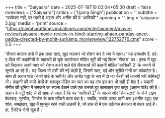 +++
title = "Saiyaara"
date = 2025-07-18T19:02:04+05:30
draft = false
mreviews = ["Saiyaara"]
critics = ['Upma Singh']
publication = ''
subtitle = "परफेक्ट नहीं, पर प्यारी है अहान और अनीत की ये 'आशिकी'"
opening = ""
img = 'saiyaara-2.jpg'
media = 'print'
source = "https://navbharattimes.indiatimes.com/entertainment/movie-review/saiyaara-movie-review-in-hindi-starring-ahaan-panday-aneet-padda-directed-by-mohit-suri/amp_moviereview/122752776.cms"
score = 5.5
+++

'सैयारा मतलब तारों में इक तन्हा तारा, खुद जलकर जो रोशन कर दे जग ये सारा।' यह डायलॉग है, दर्द-ए-दिल की कहानियों के महारथी हो चुके डायरेक्टर मोहित सूरी की नई फिल्म 'सैयारा' का। इश्क में खुद को मिटाकर अपने प्यार को रोशन करने वाले ऐसे सैयाराओं की कहानी मोहित 'आशिकी 2' के जमाने से सुनाते आ रहे हैं। यह फिल्म भी उसी की नई कड़ी है, जिसमें प्यार, दर्द और सुरीले गानों का कॉकटेल है। साथ ही अहान पांडे (चंकी पांडे के भतीजे) और अनीत पड्डा के रूप में दो नए चेहरों की ताजगी भरी केमिस्ट्री भी। कहानी की कमी-बेसी के बावजूद मोहित का प्यार का यह दांव इस बार भी सही ही बैठा है। कहानी संगीत की दुनिया में चमकने का सपना देखने वाले एक उभरते हुए कलाकार कृष कपूर (अहान पांडे) की है। अहान के एंट्री शॉट से ही साफ हो जाता है कि वह 'आशिकी 2' के आरजे और 'रॉकस्टार' के जेजे टाइप बेपरवाह, गुस्सैल, सिगरेट के कश खींचने वाला बंदा है। जबकि, उसके उलट वाणी बत्रा (अनीत पड्डा) एक शांत, समझदार, खुद में गुमसुम रहने वाली लड़की है, जो हाल ही में एक दर्दनाक ब्रेकअप से बाहर आई है। हां, टैलंटेड दोनों खूब हैं।
